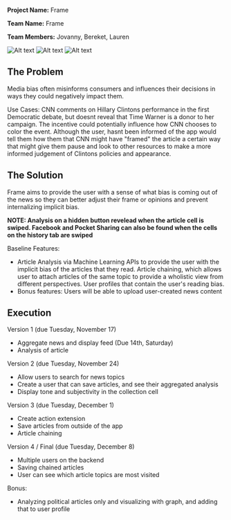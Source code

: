 **Project Name:** Frame

**Team Name:** Frame

**Team Members:** Jovanny, Bereket, Lauren  

![Alt text](http://i.imgur.com/JPpFS8a.png)
![Alt text](http://i.imgur.com/Y1gdMLW.png)
![Alt text](http://i.imgur.com/jqsMkgj.png)

## The Problem 
Media bias often misinforms consumers and influences their decisions in ways they could negatively impact them.

Use Cases:  CNN comments on Hillary Clintons performance in the first Democratic debate, but doesnt reveal that Time Warner is a donor to her campaign. The incentive could potentially influence how CNN chooses to color the event. Although the user, hasnt been informed of the app would tell them how them that CNN might have "framed" the article a certain way that might give them pause and look to other resources to make a more informed judgement of Clintons policies and appearance. 


## The Solution 
Frame aims to provide the user with a sense of what bias is coming out of the news so they can better adjust their frame or opinions and prevent internalizing implicit bias.

****NOTE: Analysis on a hidden button revelead when the article cell is swiped. Facebook and Pocket Sharing can also be found when the cells on the history tab are swiped****

Baseline Features:
  *  Article Analysis via Machine Learning APIs to provide the user with the implicit bias of the articles that they read. Article chaining, which allows user to attach articles of the same topic to provide a wholistic view from different perspectives. User profiles that contain the user's reading bias.
  *  Bonus features: Users will be able to upload user-created news content

## Execution
Version 1 (due Tuesday, November 17)
* Aggregate news and display feed (Due 14th, Saturday)
* Analysis of article

Version 2 (due Tuesday, November 24)
* Allow users to search for news topics
* Create a user that can save articles, and see their aggregated analysis
* Display tone and subjectivity in the collection cell

Version 3 (due Tuesday, December 1)
* Create action extension
* Save articles from outside of the app
* Article chaining

Version 4 / Final (due Tuesday, December 8)
* Multiple users on the backend
* Saving chained articles
* User can see which article topics are most visited

Bonus:
* Analyzing political articles only and visualizing with graph, and adding that to user profile

